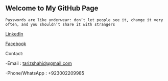 ## Welcome to My GitHub Page

`Passwords are like underwear: don’t let people see it, change it very often, and you shouldn’t share it with strangers`

[LinkedIn](https://www.linkedin.com/in/tar1z)

[Facebook](https://www.facebook.com/tar1z)

Contact:

-Email : tarizshahid@gmail.com

-Phone/WhatsApp : +923002209985
